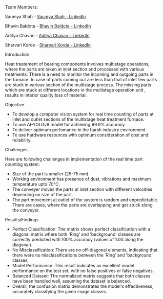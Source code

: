 Team Members:

Saumya Shah - [Saumya Shah - LinkedIn](https://www.linkedin.com/in/saumya-shah-9b2579273/)

Bhavin Baldota - [Bhavin Baldota - LinkedIn](https://www.linkedin.com/in/bhavin-baldota-103553234/)

Aditya Chavan - [Aditya Chavan - LinkedIn](https://www.linkedin.com/in/aditya-chavan-5117aa268/)

Sharvari Korde - [Sharvari Korde - LinkedIn](https://www.linkedin.com/in/sharvari-korde-85b993268/)

Introduction

Heat treatement of bearing components involves multistage operations, where the parts are taken at inlet section and processed with various treatments. There is a need to monitor the incoming and outgoing parts in the furnace. In case of parts coming out are less than that of inlet few parts are stuck in various section of the multistage process. The missing parts which are stuck at different locations in the multistage operation unit , results in interior quality loss of material.

Objective

- To develop a computer vision system for real time counting of parts at inlet and outlet sections of the multistage heat treatment furnace.
- To use AI-YOLOv8 model for achieving 99.9% accuracy.
- To deliver optimum perfomance in the harsh industry environment.
- To use hardware resources with optimum consideration of cost and reliability.

Challenges

Here are following challenges in implementation of the real time part counting system:
- Size of the part is smaller (25-75 mm).
- Working environment has presence of dust, vibrations and maximum temperature upto 70°C.
- The conveyer moves the parts at inlet section with different velocities depending on size of the part.
- The part movement at outlet of the system is random and unpredictable. There are cases, where the parts are overlapping and get stuck along the conveyer.

Results/Findings

- Perfect Classification: The matrix shows perfect classification with a diagonal matrix where both 'Ring' and 'background' classes are correctly predicted with 100% accuracy (values of 1.00 along the diagonal).
- No Misclassification: There are no off-diagonal elements, indicating that there were no misclassifications between the 'Ring' and 'background' classes.
- Model Performance: This result indicates an excellent model performance on the test set, with no false positives or false negatives.
- Balanced Dataset: The normalized matrix suggests that both classes have been handled well, assuming the dataset is balanced.
- Overall, the confusion matrix demonstrates the model's effectiveness, accurately classifying the given image classes.
